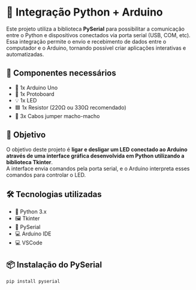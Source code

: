 # 🤖 Integração Python + Arduino

Este projeto utiliza a biblioteca **PySerial** para possibilitar a comunicação entre o Python e dispositivos conectados via porta serial (USB, COM, etc). Essa integração permite o envio e recebimento de dados entre o computador e o Arduino, tornando possível criar aplicações interativas e automatizadas.

## 🧰 Componentes necessários

- 🔌 1x Arduino Uno  
- 🔧 1x Protoboard  
- 💡 1x LED  
- 🟦 1x Resistor (220Ω ou 330Ω recomendado)  
- 🔗 3x Cabos jumper macho-macho  

## 🎯 Objetivo

O objetivo deste projeto é **ligar e desligar um LED conectado ao Arduino através de uma interface gráfica desenvolvida em Python utilizando a biblioteca Tkinter**.  
A interface envia comandos pela porta serial, e o Arduino interpreta esses comandos para controlar o LED.

## 🛠️ Tecnologias utilizadas

- 🐍 Python 3.x  
- 🖼️ Tkinter  
- 🔌 PySerial  
- 💻 Arduino IDE
- 💻 VSCode

## 📦 Instalação do PySerial

```bash
pip install pyserial
